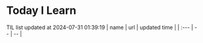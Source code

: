 # Today I Learn 
TIL list updated at 2024-07-31 01:39:19
| name | url | updated time |
| :--- | -- | -- |
